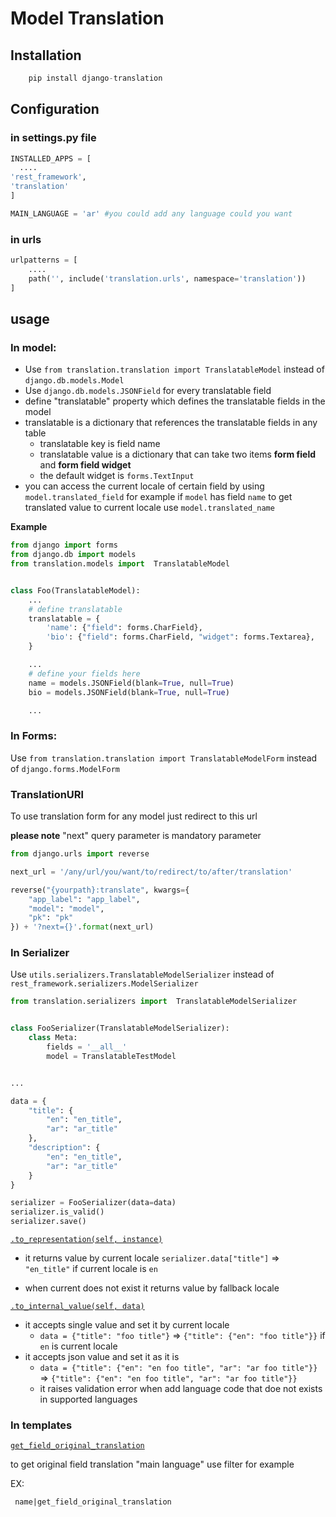 # Model Translation

## Installation
```python
    pip install django-translation
```


## Configuration

### in settings.py file
```python
INSTALLED_APPS = [
  ....
'rest_framework',
'translation'
]

MAIN_LANGUAGE = 'ar' #you could add any language could you want
```

### in urls
```python
urlpatterns = [
    ....
    path('', include('translation.urls', namespace='translation'))
]
```


## usage

### In model:

* Use ```from translation.translation import TranslatableModel```  instead of ``` django.db.models.Model ```
* Use ``` django.db.models.JSONField ``` for every translatable field
* define "translatable" property which defines the translatable fields in the model
* translatable is a dictionary that references the translatable fields in any table
    * translatable key is field name
    * translatable value is a dictionary that can take two items **form field** and **form field widget**
    * the default widget is ```forms.TextInput```
* you can access the current locale of certain field by using ``` model.translated_field```
  for example if ```model``` has field ```name``` to get translated value to current locale
  use ``` model.translated_name ```

**Example**

```python
from django import forms
from django.db import models
from translation.models import  TranslatableModel


class Foo(TranslatableModel):
    ...
    # define translatable 
    translatable = {
        'name': {"field": forms.CharField},
        'bio': {"field": forms.CharField, "widget": forms.Textarea},
    }

    ...
    # define your fields here
    name = models.JSONField(blank=True, null=True)
    bio = models.JSONField(blank=True, null=True)

    ...

```

### In Forms:

Use ```from translation.translation import TranslatableModelForm```  instead of ``` django.forms.ModelForm ```

### TranslationURl

To use translation form for any model just redirect to this url

**please note** "next" query parameter is mandatory parameter

```python
from django.urls import reverse

next_url = '/any/url/you/want/to/redirect/to/after/translation'

reverse("{yourpath}:translate", kwargs={
    "app_label": "app_label",
    "model": "model",
    "pk": "pk"
}) + '?next={}'.format(next_url)
```

### In Serializer

Use ```utils.serializers.TranslatableModelSerializer``` instead of ``` rest_framework.serializers.ModelSerializer ```

```python
from translation.serializers import  TranslatableModelSerializer


class FooSerializer(TranslatableModelSerializer):
    class Meta:
        fields = '__all__'
        model = TranslatableTestModel


...

data = {
    "title": {
        "en": "en_title",
        "ar": "ar_title"
    },
    "description": {
        "en": "en_title",
        "ar": "ar_title"
    }
}

serializer = FooSerializer(data=data)
serializer.is_valid()
serializer.save()
```

<ins>```.to_representation(self, instance)```</ins>

* it returns value by current locale ``` serializer.data["title"] ```
  => ```"en_title"``` if current locale is ```en```

* when current does not exist it returns value by fallback locale

<ins>```.to_internal_value(self, data)```</ins>

* it accepts single value and set it by current locale
    * ``` data = {"title": "foo title"} ``` => ``` {"title": {"en": "foo title"}} ``` if ``` en ``` is current locale
* it accepts json value and set it as it is
    * ``` data = {"title": {"en": "en foo title", "ar": "ar foo title"}} ```
      => ``` {"title": {"en": "en foo title", "ar": "ar foo title"}} ```
    * it raises validation error when add language code that doe not exists in supported languages

### In templates

<ins>```get_field_original_translation```</ins>

to get original field translation "main language" use filter for example

EX:

   ```  name|get_field_original_translation ```
